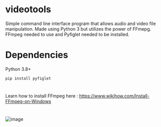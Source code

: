 # videotools
Simple command line interface program that allows audio and video file manipulation. Made using Python 3 but utilizes the power of FFmepg.
FFmpeg needed to use and Pyfiglet needed to be installed. 
# Dependencies
Python 3.8+

``pip install pyfiglet``
#
Learn how to install FFmpeg here : https://www.wikihow.com/Install-FFmpeg-on-Windows
#

![image](https://github.com/Tawitg/videotools/assets/108408219/4e89da57-3721-4e31-9b65-82082a0a9b92)



